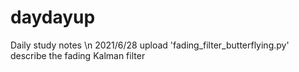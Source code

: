 # daydayup
Daily study notes \n
2021/6/28 upload 'fading_filter_butterflying.py' describe the fading Kalman filter
